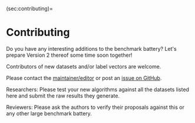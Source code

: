 



(sec:contributing)=
# Contributing


Do you have any interesting additions to the benchmark battery?
Let's prepare Version 2 thereof some time soon together!

Contributors of new datasets and/or label vectors
are welcome.

Please contact the [maintainer/editor](https://www.gagolewski.com)
or post an
[issue on GitHub](https://github.com/gagolews/clustering-benchmarks/issues).




Researchers: Please test your new algorithms against all the datasets
listed here and submit the raw results they generate.

Reviewers: Please ask the authors to verify their
proposals against this or any other large benchmark battery.


